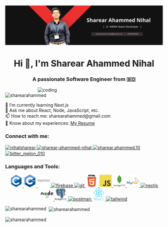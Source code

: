 ![logo](https://github.com/sharearahammed/sharearahammed/blob/main/Black%20Minimalist%20Corporate%20Personal%20Profile%20LinkedIn%20Banner.png)

<h1 align="center">Hi 👋, I'm Sharear Ahammed Nihal</h1>
<h3 align="center">A passionate Software Engineer from 🇧🇩</h3>
<img align="right" alt="coding" width="400" src="https://user-images.githubusercontent.com/74038190/219923823-bf1ce878-c6b8-4faa-be07-93e6b1006521.gif">
<p align="left">
  <img src="https://komarev.com/ghpvc/?username=sharearahammed&label=Profile%20views&color=0e75b6&style=flat" alt="sharearahammed" />
</p>
🌱 I’m currently learning Next.js<br>
💬 Ask me about React, Node, JavaScript, etc.<br>
📫 How to reach me: sharearahammed@gmail.com <br>
📄 Know about my experiences: <a href="https://drive.google.com/file/d/1MLA9S7JRtwxswLwuGxM5FbfF6wKCxkBy/view?usp=sharing">My Resume</a>
<h3 align="left">Connect with me:</h3>
<p align="left">
  <a href="https://twitter.com/nihalsharear" target="blank">
    <img align="center" src="https://raw.githubusercontent.com/rahuldkjain/github-profile-readme-generator/master/src/images/icons/Social/twitter.svg" alt="nihalsharear" height="30" width="40" />
  </a>
  <a href="https://linkedin.com/in/sharear-ahammed-nihal" target="blank">
    <img align="center" src="https://raw.githubusercontent.com/rahuldkjain/github-profile-readme-generator/master/src/images/icons/Social/linked-in-alt.svg" alt="sharear-ahammed-nihal" height="30" width="40" />
  </a>
  <a href="https://fb.com/sharear.ahammed.10" target="blank">
    <img align="center" src="https://raw.githubusercontent.com/rahuldkjain/github-profile-readme-generator/master/src/images/icons/Social/facebook.svg" alt="sharear.ahammed.10" height="30" width="40" />
  </a>
  <a href="https://instagram.com/bitter_melon_010" target="blank">
    <img align="center" src="https://raw.githubusercontent.com/rahuldkjain/github-profile-readme-generator/master/src/images/icons/Social/instagram.svg" alt="bitter_melon_010" height="30" width="40" />
  </a>
</p>
<h3 align="left">Languages and Tools:</h3>
<p align="center">
  <a href="https://www.cprogramming.com/" target="_blank" rel="noreferrer">
    <img src="https://raw.githubusercontent.com/devicons/devicon/master/icons/c/c-original.svg" alt="c" width="40" height="40" />
  </a>
  <a href="https://www.w3schools.com/cpp/" target="_blank" rel="noreferrer">
    <img src="https://raw.githubusercontent.com/devicons/devicon/master/icons/cplusplus/cplusplus-original.svg" alt="cplusplus" width="40" height="40" />
  </a>
  <a href="https://expressjs.com" target="_blank" rel="noreferrer">
    <img src="https://raw.githubusercontent.com/devicons/devicon/master/icons/express/express-original-wordmark.svg" alt="express" width="40" height="40" />
  </a>
  <a href="https://firebase.google.com/" target="_blank" rel="noreferrer">
    <img src="https://www.vectorlogo.zone/logos/firebase/firebase-icon.svg" alt="firebase" width="40" height="40" />
  </a>
  <a href="https://git-scm.com/" target="_blank" rel="noreferrer">
    <img src="https://www.vectorlogo.zone/logos/git-scm/git-scm-icon.svg" alt="git" width="40" height="40" />
  </a>
  <a href="https://www.w3.org/html/" target="_blank" rel="noreferrer">
    <img src="https://raw.githubusercontent.com/devicons/devicon/master/icons/html5/html5-original-wordmark.svg" alt="html5" width="40" height="40" />
  </a>
  <a href="https://developer.mozilla.org/en-US/docs/Web/JavaScript" target="_blank" rel="noreferrer">
    <img src="https://raw.githubusercontent.com/devicons/devicon/master/icons/javascript/javascript-original.svg" alt="javascript" width="40" height="40" />
  </a>
  <a href="https://www.mongodb.com/" target="_blank" rel="noreferrer">
    <img src="https://raw.githubusercontent.com/devicons/devicon/master/icons/mongodb/mongodb-original-wordmark.svg" alt="mongodb" width="40" height="40" />
  </a>
  <a href="https://www.mysql.com/" target="_blank" rel="noreferrer">
    <img src="https://raw.githubusercontent.com/devicons/devicon/master/icons/mysql/mysql-original-wordmark.svg" alt="mysql" width="40" height="40" />
  </a>
  <a href="https://nextjs.org/" target="_blank" rel="noreferrer">
    <img src="https://cdn.worldvectorlogo.com/logos/nextjs-2.svg" alt="nextjs" width="40" height="40" />
  </a>
  <a href="https://nodejs.org" target="_blank" rel="noreferrer">
    <img src="https://raw.githubusercontent.com/devicons/devicon/master/icons/nodejs/nodejs-original-wordmark.svg" alt="nodejs" width="40" height="40" />
  </a>
  <a href="https://www.postgresql.org" target="_blank" rel="noreferrer">
    <img src="https://raw.githubusercontent.com/devicons/devicon/master/icons/postgresql/postgresql-original-wordmark.svg" alt="postgresql" width="40" height="40" />
  </a>
  <a href="https://postman.com" target="_blank" rel="noreferrer">
    <img src="https://www.vectorlogo.zone/logos/getpostman/getpostman-icon.svg" alt="postman" width="40" height="40" />
  </a>
  <a href="https://reactjs.org/" target="_blank" rel="noreferrer">
    <img src="https://raw.githubusercontent.com/devicons/devicon/master/icons/react/react-original-wordmark.svg" alt="react" width="40" height="40" />
  </a>
  <a href="https://tailwindcss.com/" target="_blank" rel="noreferrer">
    <img src="https://www.vectorlogo.zone/logos/tailwindcss/tailwindcss-icon.svg" alt="tailwind" width="40" height="40" />
  </a>
</p>
  <p>
  <img align="left" src="https://github-readme-stats.vercel.app/api/top-langs?username=sharearahammed&show_icons=true&locale=en&layout=compact" alt="sharearahammed" />
</p>
<p>&nbsp;
  <img align="center" src="https://github-readme-stats.vercel.app/api?username=sharearahammed&show_icons=true&locale=en" alt="sharearahammed" />
</p>
<p>
  <img align="center" src="https://github-readme-streak-stats.herokuapp.com/?user=sharearahammed&" alt="sharearahammed" />
</p>
